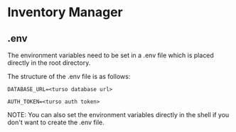 # Inventory Manager

## .env

The environment variables need to be set in a .env file which is placed directly in the root directory.

The structure of the .env file is as follows:

`DATABASE_URL=<turso database url>`

`AUTH_TOKEN=<turso auth token>`

NOTE: You can also set the environment variables directly in the shell if you don't want to create the .env file.
